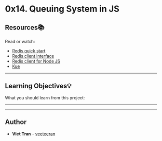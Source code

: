 # 0x14. Queuing System in JS

## Resources:books:
Read or watch:
* [Redis quick start](https://intranet.hbtn.io/rltoken/wArd5Cb6jgiokbEAsWW5oQ)
* [Redis client interface](https://intranet.hbtn.io/rltoken/hx2d-fVxyDsT-JYE3mkEPQ)
* [Redis client for Node JS](https://intranet.hbtn.io/rltoken/5ldAhXaXTLc3iTkuNR5OQw)
* [Kue](https://intranet.hbtn.io/rltoken/vgeSMzQrzUCM0NQZ2wq9oA)

---
## Learning Objectives:bulb:
What you should learn from this project:

---
---

## Author
* **Viet Tran** - [veeteeran](https://github.com/veeteeran)
